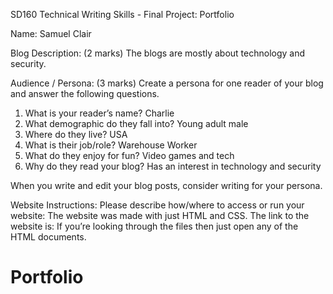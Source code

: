 SD160 Technical Writing Skills - Final Project: Portfolio

Name: Samuel Clair

Blog Description: (2 marks)
The blogs are mostly about technology and security. 

Audience / Persona: (3 marks)
Create a persona for one reader of your blog and answer the following questions.

1.	What is your reader’s name?          Charlie
2.	What demographic do they fall into?  Young adult male
3.	Where do they live?                  USA
4.	What is their job/role?              Warehouse Worker
5.	What do they enjoy for fun?          Video games and tech
6.	Why do they read your blog?          Has an interest in technology and security

When you write and edit your blog posts, consider writing for your persona.

Website Instructions:
Please describe how/where to access or run your website:
The website was made with just HTML and CSS. The link to the website is: 
If you’re looking through the files then just open any of the HTML documents. 

# Portfolio
